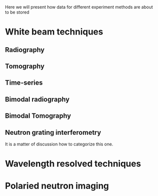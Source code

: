 Here we will present how data for different experiment methods are about to be stored

# White beam techniques

## Radiography

## Tomography

## Time-series 

## Bimodal radiography

## Bimodal Tomography

## Neutron grating interferometry 
It is a matter of discussion how to categorize this one.

# Wavelength resolved techniques

# Polaried neutron imaging

